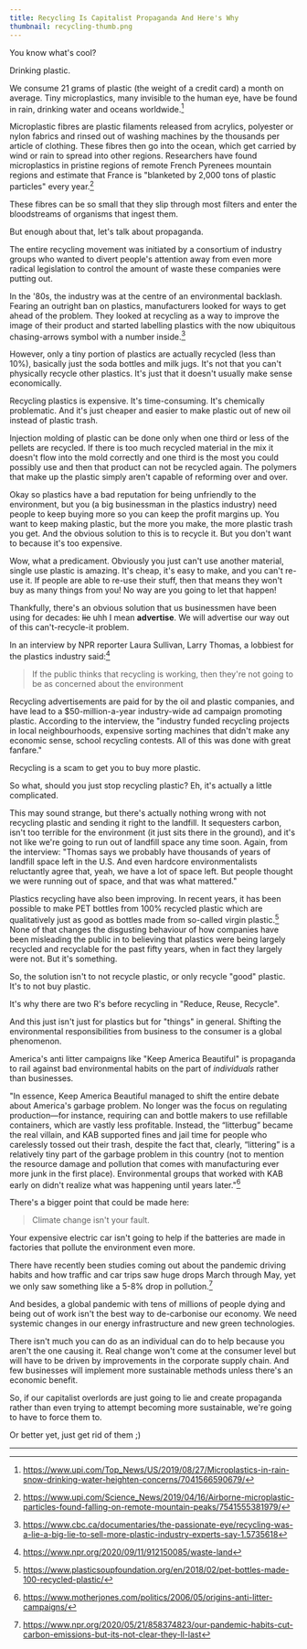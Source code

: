 ```yaml
---
title: Recycling Is Capitalist Propaganda And Here's Why
thumbnail: recycling-thumb.png
---
```


You know what's cool?

Drinking plastic.

We consume 21 grams of plastic (the weight of a credit card) a month on average. Tiny microplastics, many invisible to the human eye, have be found in rain, drinking water and oceans worldwide.[^1]

Microplastic fibres are plastic filaments released from acrylics, polyester or nylon fabrics and rinsed out of washing machines by the thousands per article of clothing. These fibres then go into the ocean, which get carried by wind or rain to spread into other regions. Researchers have found microplastics in pristine regions of remote French Pyrenees mountain regions and estimate that France is "blanketed by 2,000 tons of plastic particles" every year.[^2]

These fibres can be so small that they slip through most filters and enter the bloodstreams of organisms that ingest them.

But enough about that, let's talk about propaganda.

The entire recycling movement was initiated by a consortium of industry groups who wanted to divert people's attention away from even more radical legislation to control the amount of waste these companies were putting out.

In the '80s, the industry was at the centre of an environmental backlash. Fearing an outright ban on plastics, manufacturers looked for ways to get ahead of the problem. They looked at recycling as a way to improve the image of their product and started labelling plastics with the now ubiquitous chasing-arrows symbol with a number inside.[^3]

However, only a tiny portion of plastics are actually recycled (less than 10%), basically just the soda bottles and milk jugs. It's not that you can't physically recycle other plastics. It's just that it doesn't usually make sense economically.

Recycling plastics is expensive. It's time-consuming. It's chemically problematic. And it's just cheaper and easier to make plastic out of new oil instead of plastic trash.

Injection molding of plastic can be done only when one third or less of the pellets are recycled. If there is too much recycled material in the mix it doesn't flow into the mold correctly and one third is the most you could possibly use and then that product can not be recycled again. The polymers that make up the plastic simply aren't capable of reforming over and over.

Okay so plastics have a bad reputation for being unfriendly to the environment, but you (a big businessman in the plastics industry) need people to keep buying more so you can keep the profit margins up. You want to keep making plastic, but the more you make, the more plastic trash you get. And the obvious solution to this is to recycle it. But you don't want to because it's too expensive.

Wow, what a predicament. Obviously you just can't use another material, single use plastic is amazing. It's cheap, it's easy to make, and you can't re-use it. If people are able to re-use their stuff, then that means they won't buy as many things from you! No way are you going to let that happen!

Thankfully, there's an obvious solution that us businessmen have been using for decades: ~~lie~~ uhh I mean **advertise**. We will advertise our way out of this can't-recycle-it problem.

In an interview by NPR reporter Laura Sullivan, Larry Thomas, a lobbiest for the plastics industry said:[^4]

> If the public thinks that recycling is working, then they're not going to be as concerned about the environment

Recycling advertisements are paid for by the oil and plastic companies, and have lead to a $50-million-a-year industry-wide ad campaign promoting plastic. According to the interview, the "industry funded recycling projects in local neighbourhoods, expensive sorting machines that didn't make any economic sense, school recycling contests. All of this was done with great fanfare."

Recycling is a scam to get you to buy more plastic.

So what, should you just stop recycling plastic? Eh, it's actually a little complicated.

This may sound strange, but there's actually nothing wrong with not recycling plastic and sending it right to the landfill. It sequesters carbon, isn't too terrible for the environment (it just sits there in the ground), and it's not like we're going to run out of landfill space any time soon. Again, from the interview: "Thomas says we probably have thousands of years of landfill space left in the U.S. And even hardcore environmentalists reluctantly agree that, yeah, we have a lot of space left. But people thought we were running out of space, and that was what mattered."

Plastics recycling have also been improving. In recent years, it has been possible to make PET bottles from 100% recycled plastic which are qualitatively just as good as bottles made from so-called virgin plastic.[^5] None of that changes the disgusting behaviour of how companies have been misleading the public in to believing that plastics were being largely recycled and recyclable for the past fifty years, when in fact they largely were not. But it's something.

So, the solution isn't to not recycle plastic, or only recycle "good" plastic. It's to not buy plastic.

It's why there are two R's before recycling in "Reduce, Reuse, Recycle".

And this just isn't just for plastics but for "things" in general. Shifting the environmental responsibilities from business to the consumer is a global phenomenon.

America's anti litter campaigns like "Keep America Beautiful" is propaganda to rail against bad environmental habits on the part of _individuals_ rather than businesses.

"In essence, Keep America Beautiful managed to shift the entire debate about America's garbage problem. No longer was the focus on regulating production—for instance, requiring can and bottle makers to use refillable containers, which are vastly less profitable. Instead, the “litterbug” became the real villain, and KAB supported fines and jail time for people who carelessly tossed out their trash, despite the fact that, clearly, “littering” is a relatively tiny part of the garbage problem in this country (not to mention the resource damage and pollution that comes with manufacturing ever more junk in the first place). Environmental groups that worked with KAB early on didn't realize what was happening until years later."[^6]

There's a bigger point that could be made here:

> Climate change isn't your fault.

Your expensive electric car isn't going to help if the batteries are made in factories that pollute the environment even more.

There have recently been studies coming out about the pandemic driving habits and how traffic and car trips saw huge drops March through May, yet we only saw something like a 5-8% drop in pollution.[^7]

And besides, a global pandemic with tens of millions of people dying and being out of work isn't the best way to de-carbonise our economy. We need systemic changes in our energy infrastructure and new green technologies.

There isn't much you can do as an individual can do to help because you aren't the one causing it. Real change won't come at the consumer level but will have to be driven by improvements in the corporate supply chain. And few businesses will implement more sustainable methods unless there's an economic benefit.

So, if our capitalist overlords are just going to lie and create propaganda rather than even trying to attempt becoming more sustainable, we're going to have to force them to.

Or better yet, just get rid of them ;)

---

[^1]: https://www.upi.com/Top_News/US/2019/08/27/Microplastics-in-rain-snow-drinking-water-heighten-concerns/7041566590679/
[^2]: https://www.upi.com/Science_News/2019/04/16/Airborne-microplastic-particles-found-falling-on-remote-mountain-peaks/7541555381979/
[^3]: https://www.cbc.ca/documentaries/the-passionate-eye/recycling-was-a-lie-a-big-lie-to-sell-more-plastic-industry-experts-say-1.5735618
[^4]: https://www.npr.org/2020/09/11/912150085/waste-land
[^5]: https://www.plasticsoupfoundation.org/en/2018/02/pet-bottles-made-100-recycled-plastic/
[^6]: https://www.motherjones.com/politics/2006/05/origins-anti-litter-campaigns/
[^7]: https://www.npr.org/2020/05/21/858374823/our-pandemic-habits-cut-carbon-emissions-but-its-not-clear-they-ll-last
